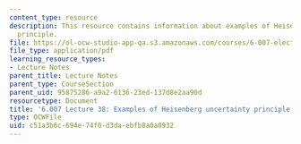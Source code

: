 ```yaml
---
content_type: resource
description: This resource contains information about examples of Heisenberg uncertainty
  principle.
file: https://ol-ocw-studio-app-qa.s3.amazonaws.com/courses/6-007-electromagnetic-energy-from-motors-to-lasers-spring-2011/c51a3b6c694e74f0d3daebfb8a0a0932_MIT6_007S11_lec38.pdf
file_type: application/pdf
learning_resource_types:
- Lecture Notes
parent_title: Lecture Notes
parent_type: CourseSection
parent_uid: 95875286-a9a2-6136-23ed-137d8e2aa90d
resourcetype: Document
title: '6.007 Lecture 38: Examples of Heisenberg uncertainty principle'
type: OCWFile
uid: c51a3b6c-694e-74f0-d3da-ebfb8a0a0932
---
```


